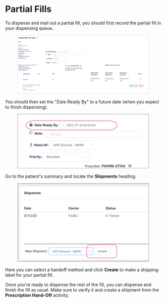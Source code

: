 # Partial Fills

To dispense and mail out a partial fill, you should first record the partial fill in your dispensing queue.

<figure><img src="../../.gitbook/assets/Partial Fill 1.png" alt=""><figcaption></figcaption></figure>

You should then set the "Date Ready By" to a future date (when you expect to finish dispensing).

<figure><img src="../../.gitbook/assets/Partial Fill 2.png" alt=""><figcaption></figcaption></figure>

Go to the patient's summary and locate the **Shipments** heading.

<figure><img src="../../.gitbook/assets/Partial Fill 3.png" alt=""><figcaption></figcaption></figure>

Here you can select a handoff method and click **Create** to make a shipping label for your partial fill.

Once you're ready to dispense the rest of the fill, you can dispense and finish the fill as usual. Make sure to verify it and create a shipment from the **Prescription Hand-Off** activity.
